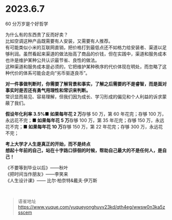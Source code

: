 # 2023.6.7
60 分万岁是个好哲学

为什么有的东西贵了反而好卖？  
比如空调这种产品既需要有人安装，又需要有人推荐。  
有可能类似小米的互联网直销，把价格打到最低点还不如格力给安装者、渠道以足够利润。虽然看起来渠道的做法抬高了商品的价钱，但在实践中，渠道和服务成本也许是维护某种公共认识最节省、良性的做法。  
这种渠道和服务成本是必须的，它把维护某种秩序的代价体现在明处，而忽略了这种代价的体系可能会走向“劣币驱逐良币”。

**对一件事做判断时，你需要了解背景和事实，了解之后需要的不是睿智，而是面对事实时是否还有勇气用理性和常识来判断。**  
常识显而易见、容易理解，但我们因为成长、学习形成的偏见和个人利益的诉求蒙蔽了我们。

**假设年化利率 3.5%■ 如果每年花 2 万**存够 50 万，第 60 年花完；存够 100 万，永远花不完；**■ 如果每年花 5 万**存够 100 万，第 35 年花完；存够 150 万，永远花不完；**■ 如果每年花 10 万**存够 150 万，第 22 年花完；存够 300 万，永远花不完；

**考上大学才人生是真正的开始，而不是终点  
想起十年前的自己，站在十字路口徘徊的时候，帮助自己最大的不是任何人，是自己！**

《不要等到毕业以后》——秋叶  
《把时间当作朋友》——李笑来  
《人生设计课》—— 比尔·柏奈特&戴夫·伊万斯

<br>
  
> 语雀地址 https://www.yuque.com/yuqueyonghuyv23kd/qth4eg/wwsw0n3ka5zsscem